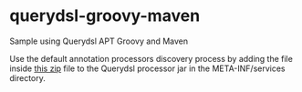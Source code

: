 querydsl-groovy-maven
=====================

Sample using Querydsl APT Groovy and Maven

Use the default annotation processors discovery process by adding the file inside [this zip](https://github.com/renataogarcia/querydsl-groovy-maven/zipball/master) file to the Querydsl processor jar in the META-INF/services directory.

